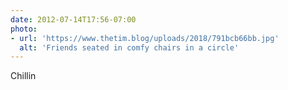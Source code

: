 ```yaml
---
date: 2012-07-14T17:56-07:00
photo:
- url: 'https://www.thetim.blog/uploads/2018/791bcb66bb.jpg'
  alt: 'Friends seated in comfy chairs in a circle'
---
```

Chillin
